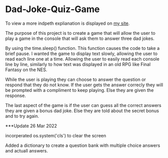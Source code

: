# Dad-Joke-Quiz-Game

To view a more indpeth explianation is displayed on [my site](https://kahwillow.squarespace.com/technical-writing/dad-joke-score). 

The purpose of this project is to create a game that will allow the user to play a game in the console that will ask them to answer three dad jokes.

By using the time.sleep() function. This function causes the code to take a brief pause. I wanted the game to display text slowly, allowing the user to 
read each line one at a time. Allowing the user to easily read each console line by line, similarly to how text was displayed in an old RPG like Final 
Fantasy on the NES. 

While the user is playing they can choose to answer the question or respond that they do not know. If the user gets the answer correcly they will be prompted 
with a compliment to keep playing. Else they are given the response. 

The last aspect of the game is if the user can guess all the correct answers they are given a bonus dad joke. Else they are told about the secret bonus and to try again.


***Update 26 Mar 2022

incorperated os.system('cls') to clear the screen 

Added a dictionary to create a question bank with multiple choice answers and actuall answers. 

